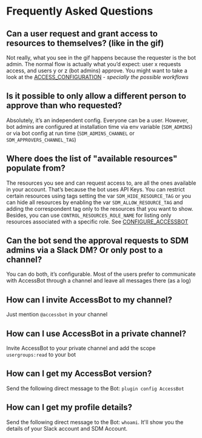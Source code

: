 # Frequently Asked Questions

## Can a user request and grant access to resources to themselves? (like in the gif)
Not really, what you see in the gif happens because the requester is the bot admin. The normal flow is actually what you’d expect: user x requests access, and users y or z (bot admins) approve.
You might want to take a look at the [ACCESS_CONFIGURATION](ACCESS_CONFIGURATION.md) - _specially the possible workflows_

## Is it possible to only allow a different person to approve than who requested?
Absolutely, it’s an independent config. Everyone can be a user. However, bot admins are configured at installation time via env variable (`SDM_ADMINS`) or via bot config at run time (`SDM_ADMINS_CHANNEL` or `SDM_APPROVERS_CHANNEL_TAG`)
 
## Where does the list of "available resources" populate from?
The resources you see and can request access to, are all the ones available in your account. That’s because the bot uses API Keys. You can restrict certain resources using tags setting the var `SDM_HIDE_RESOURCE_TAG` or you can hide all resources by enabling the var `SDM_ALLOW_RESOURCE_TAG` and adding the correspondent tag only to the resources that you want to show.
Besides, you can use `CONTROL_RESOURCES_ROLE_NAME` for listing only resources associated with a specific role. See [CONFIGURE_ACCESSBOT](configure_accessbot/CONFIGURE_ACCESSBOT.md)

## Can the bot send the approval requests to SDM admins via a Slack DM? Or only post to a channel?
You can do both, it’s configurable. Most of the users prefer to communicate with AccessBot through a channel and leave all messages there (as a log) 

## How can I invite AccessBot to my channel?
Just mention `@accessbot` in your channel

## How can I use AccessBot in a private channel?
Invite AccessBot to your private channel and add the scope `usergroups:read` to your bot

## How can I get my AccessBot version?
Send the following direct message to the Bot: `plugin config AccessBot`

## How can I get my profile details?
Send the following direct message to the Bot: `whoami`. It'll show you the details of your Slack account and SDM Account.
